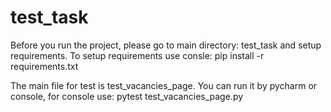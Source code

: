# test_task
Before you run the project, please go to main directory: test_task and setup requirements.
To setup requirements use consle: pip install -r requirements.txt

The main file for test is test_vacancies_page. You can run it by pycharm or console, for console use: pytest test_vacancies_page.py
